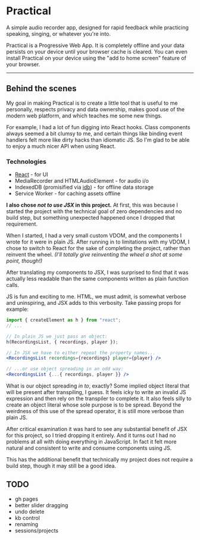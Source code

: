 # Practical

A simple audio recorder app, designed for rapid feedback while practicing speaking, singing, or whatever you're into.

Practical is a Progressive Web App. It is completely offline and your data persists on your device until your browser cache is cleared. You can even install Practical on your device using the "add to home screen" feature of your browser.

---

## Behind the scenes

My goal in making Practical is to create a little tool that is useful to me personally, respects privacy and data ownership, makes good use of the modern web platform, and which teaches me some new things.

For example, I had a lot of fun digging into React hooks. Class components always seemed a bit clumsy to me, and certain things like binding event handlers felt more like dirty hacks than idiomatic JS. So I'm glad to be able to enjoy a much nicer API when using React.

### Technologies

- [React](https://github.com/facebook/react) - for UI
- MediaRecorder and HTMLAudioElement - for audio i/o
- IndexedDB (promisified via [idb](https://github.com/jakearchibald/idb)) - for offline data storage
- Service Worker - for caching assets offline

**I also chose _not to use JSX_ in this project.** At first, this was because I started the project with the technical goal of zero dependencies and no build step, but something unexpected happened once I dropped that requirement.

When I started, I had a very small custom VDOM, and the components I wrote for it were in plain JS. After running in to limitations with my VDOM, I chose to switch to React for the sake of completing the project, rather than reinvent the wheel. _(I'll totally give reinventing the wheel a shot at some point, though!)_

After translating my components to JSX, I was surprised to find that it was actually less readable than the same components written as plain function calls.

JS is fun and exciting to me. HTML, we must admit, is somewhat verbose and uninspiring, and JSX adds to this verbosity. Take passing props for example:

```js
import { createElement as h } from "react";
// ...

// In plain JS we just pass an object:
h(RecordingsList, { recordings, player });
```

```jsx
// In JSX we have to either repeat the property names...
<RecordingsList recordings={recordings} player={player} />
```

```jsx
// ...or use object spreading in an odd way:
<RecordingsList {...{ recordings, player }} />
```

What is our object spreading _in to_, exactly? Some implied object literal that will be present after transpiling, I guess. It feels icky to write an invalid JS expression and then rely on the transpiler to complete it. It also feels silly to create an object literal whose sole purpose is to be spread. Beyond the weirdness of this use of the spread operator, it is still more verbose than plain JS.

After critical examination it was hard to see any substantial benefit of JSX for this project, so I tried dropping it entirely. And it turns out I had no problems at all with doing everything in JavaScript. In fact it felt more natural and consistent to write and consume components using JS.

This has the additional benefit that technically my project does not require a build step, though it may still be a good idea.

## TODO

- gh pages
- better slider dragging
- undo delete
- kb control
- renaming
- sessions/projects
